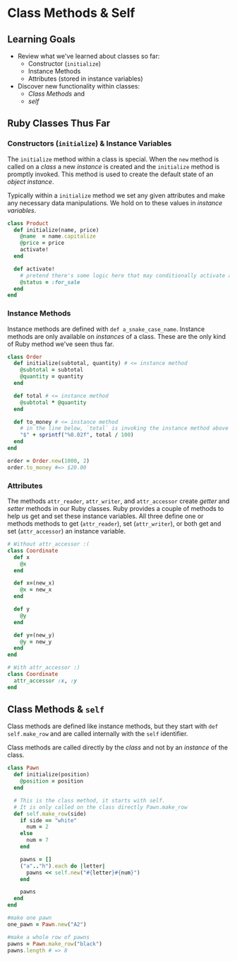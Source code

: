 # Class Methods & Self
## Learning Goals
- Review what we've learned about classes so far:
  - Constructor (`initialize`)
  - Instance Methods
  - Attributes (stored in instance variables)
- Discover new functionality within classes:
  - _Class Methods_ and
  - _self_

## Ruby Classes Thus Far
### Constructors (`initialize`) & Instance Variables
The `initialize` method within a class is special. When the `new` method is called on a _class_ a new _instance_ is created and the `initialize` method is promptly invoked. This method is used to create the default state of an _object instance_.

Typically within a `initialize` method we set any given attributes and make any necessary data manipulations. We hold on to these values in _instance variables_.

```ruby
class Product
  def initialize(name, price)
    @name  = name.capitalize
    @price = price
    activate!
  end

  def activate!
    # pretend there's some logic here that may conditionally activate a product
    @status = :for_sale
  end
end
```

### Instance Methods
Instance methods are defined with `def a_snake_case_name`. Instance methods are only available on _instances_ of a class. These are the only kind of Ruby method we've seen thus far.

```ruby
class Order
  def initialize(subtotal, quantity) # <= instance method
    @subtotal = subtotal
    @quantity = quantity
  end

  def total # <= instance method
    @subtotal * @quantity
  end

  def to_money # <= instance method
    # in the line below, `total` is invoking the instance method above
    "$" + sprintf("%0.02f", total / 100)
  end
end

order = Order.new(1000, 2)
order.to_money #=> $20.00
```

### Attributes
The methods `attr_reader`, `attr_writer`, and `attr_accessor` create _getter_ and _setter_ methods in our Ruby classes. Ruby provides a couple of methods to help us get and set these instance variables. All three define one or methods methods to get (`attr_reader`), set (`attr_writer`), or both get and set (`attr_accessor`) an instance variable.

```ruby
# Without attr_accessor :(
class Coordinate
  def x
    @x
  end

  def x=(new_x)
    @x = new_x
  end

  def y
    @y
  end

  def y=(new_y)
    @y = new_y
  end
end

# With attr_accessor :)
class Coordinate
  attr_accessor :x, :y
end
```

## Class Methods & `self`
Class methods are defined like instance methods, but they start with `def self.make_row` and are called internally with the `self` identifier.

Class methods are called directly by the _class_ and not by an _instance_ of the class.

```ruby
class Pawn
  def initialize(position)
    @position = position
  end

  # This is the class method, it starts with self.
  # It is only called on the class directly Pawn.make_row
  def self.make_row(side)
    if side == "white"
      num = 2
    else
      num = 7
    end

    pawns = []
    ("a".."h").each do |letter|
      pawns << self.new("#{letter}#{num}")
    end

    pawns
  end
end

#make one pawn
one_pawn = Pawn.new("A2")

#make a whole row of pawns
pawns = Pawn.make_row("black")
pawns.length # => 8
```
